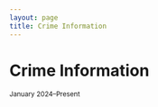 ```yaml
---
layout: page
title: Crime Information
---
```


# Crime Information
<small>January 2024–Present</small>

<div style="max-width: 520px; margin: auto;">
  <canvas id="donutChart" width="500" height="500"></canvas>
</div>

<!-- Chart.js and Outlabels plugin -->
<script src="https://cdn.jsdelivr.net/npm/chart.js"></script>
<script src="https://cdn.jsdelivr.net/npm/@nagix/chartjs-plugin-piechart-outlabels"></script>

<script>
  const ctx = document.getElementById('donutChart').getContext('2d');

  new Chart(ctx, {
    type: 'doughnut',
    data: {
      labels: [
        'Property Larceny/Theft Offenses',
        'Robbery',
        'Aggravated Assault',
        'Auto Theft',
        'Rape',
        'Homicide'
      ],
      datasets: [{
        data: [612, 415, 340, 253, 29, 1],
        backgroundColor: [
          '#6a0dad', // purple
          '#ff6384', // pink
          '#36a2eb', // blue
          '#4bc0c0', // teal
          '#ff9f40', // orange
          '#e74c3c'  // red
        ],
        borderColor: '#ffffff',
        borderWidth: 2
      }]
    },
    options: {
      plugins: {
        legend: {
          display: false
        },
        outlabels: {
          text: '%l (%v)',   // Label name + value
          color: '#000',
          stretch: 40,       // Pull labels farther from center
          font: {
            resizable: true,
            minSize: 12,
            maxSize: 16
          },
          lineColor: '#000',
          lineWidth: 1,
          padding: 12
        }
      },
      cutout: '55%' // Adjust inner radius
    }
  });
</script>





